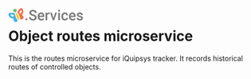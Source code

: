 # <img src="https://github.com/pip-services/pip-services/raw/master/design/Logo.png" alt="Pip.Services Logo" style="max-width:30%"> <br/> Object routes microservice

This is the routes microservice for iQuipsys tracker. 
It records historical routes of controlled objects.

